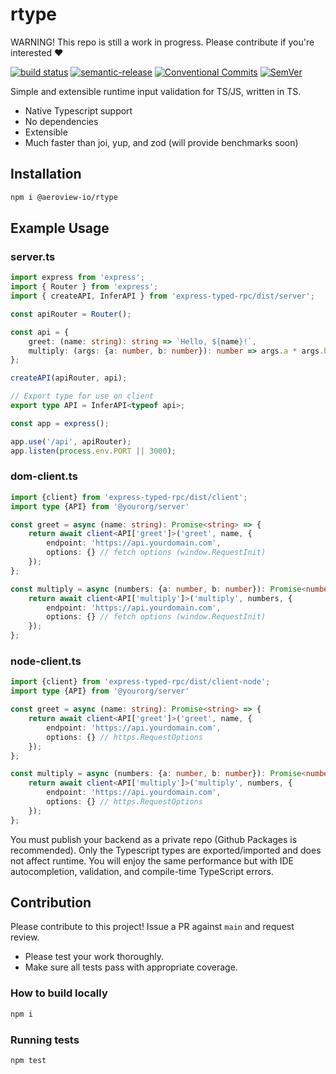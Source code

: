 # rtype

WARNING! This repo is still a work in progress. Please contribute if you're interested ❤️

[![build status](https://github.com/aeroview/rtype/actions/workflows/release.yml/badge.svg)](https://github.com/mhweiner/express-typed-rpc/actions)
[![semantic-release](https://img.shields.io/badge/semantic--release-e10079?logo=semantic-release)](https://github.com/semantic-release/semantic-release)
[![Conventional Commits](https://img.shields.io/badge/Conventional%20Commits-1.0.0-yellow.svg)](https://conventionalcommits.org)
[![SemVer](https://img.shields.io/badge/SemVer-2.0.0-blue)]()

Simple and extensible runtime input validation for TS/JS, written in TS.

- Native Typescript support
- No dependencies
- Extensible
- Much faster than joi, yup, and zod (will provide benchmarks soon)

## Installation

```bash
npm i @aeroview-io/rtype
```
 
## Example Usage

### server.ts
```typescript
import express from 'express';
import { Router } from 'express';
import { createAPI, InferAPI } from 'express-typed-rpc/dist/server';

const apiRouter = Router();

const api = {
    greet: (name: string): string => `Hello, ${name}!`,
    multiply: (args: {a: number, b: number}): number => args.a * args.b
};

createAPI(apiRouter, api);

// Export type for use on client
export type API = InferAPI<typeof api>;

const app = express();

app.use('/api', apiRouter);
app.listen(process.env.PORT || 3000);
```

### dom-client.ts
```typescript
import {client} from 'express-typed-rpc/dist/client';
import type {API} from '@yourorg/server' 

const greet = async (name: string): Promise<string> => {
    return await client<API['greet']>('greet', name, {
        endpoint: 'https://api.yourdomain.com',
        options: {} // fetch options (window.RequestInit)
    });
};

const multiply = async (numbers: {a: number, b: number}): Promise<number> => {
    return await client<API['multiply']>('multiply', numbers, {
        endpoint: 'https://api.yourdomain.com',
        options: {} // fetch options (window.RequestInit)
    });
};
```

### node-client.ts
```typescript
import {client} from 'express-typed-rpc/dist/client-node';
import type {API} from '@yourorg/server'

const greet = async (name: string): Promise<string> => {
    return await client<API['greet']>('greet', name, {
        endpoint: 'https://api.yourdomain.com',
        options: {} // https.RequestOptions
    });
};

const multiply = async (numbers: {a: number, b: number}): Promise<number> => {
    return await client<API['multiply']>('multiply', numbers, {
        endpoint: 'https://api.yourdomain.com',
        options: {} // https.RequestOptions
    });
};
```

You must publish your backend as a private repo (Github Packages is recommended). Only the Typescript types are exported/imported and does not affect runtime. You will enjoy the same performance but with IDE autocompletion, validation, 
and compile-time TypeScript errors.

## Contribution

Please contribute to this project! Issue a PR against `main` and request review. 

- Please test your work thoroughly.
- Make sure all tests pass with appropriate coverage.

### How to build locally

```bash
npm i
```

### Running tests

```shell script
npm test
```
